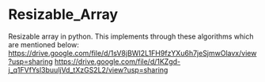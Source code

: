 # Resizable_Array
Resizable array in python. This implements through these algorithms which are mentioned below:
https://drive.google.com/file/d/1sV8jBWI2L1FH9fzYXu6h7jeSjmwOlavx/view?usp=sharing
https://drive.google.com/file/d/1KZgd-j_q1FVfYsl3buuljVd_tXzGS2L2/view?usp=sharing
